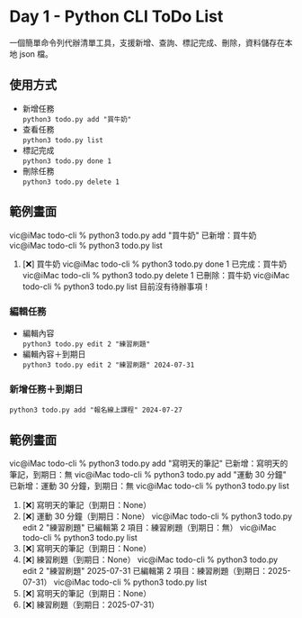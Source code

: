 # Day 1 - Python CLI ToDo List

一個簡單命令列代辦清單工具，支援新增、查詢、標記完成、刪除，資料儲存在本地 json 檔。

## 使用方式

- 新增任務  
  `python3 todo.py add "買牛奶"`
- 查看任務  
  `python3 todo.py list`
- 標記完成  
  `python3 todo.py done 1`
- 刪除任務  
  `python3 todo.py delete 1`

## 範例畫面

vic@iMac todo-cli % python3 todo.py add "買牛奶"
已新增：買牛奶
vic@iMac todo-cli % python3 todo.py list

1. [❌] 買牛奶
   vic@iMac todo-cli % python3 todo.py done 1
   已完成：買牛奶
   vic@iMac todo-cli % python3 todo.py delete 1
   已刪除：買牛奶
   vic@iMac todo-cli % python3 todo.py list
   目前沒有待辦事項！

### 編輯任務

- 編輯內容  
  `python3 todo.py edit 2 "練習刷題"`
- 編輯內容＋到期日  
  `python3 todo.py edit 2 "練習刷題" 2024-07-31`

### 新增任務＋到期日

`python3 todo.py add "報名線上課程" 2024-07-27`

## 範例畫面

vic@iMac todo-cli % python3 todo.py add "寫明天的筆記"
已新增：寫明天的筆記，到期日：無
vic@iMac todo-cli % python3 todo.py add "運動 30 分鐘"
已新增：運動 30 分鐘，到期日：無
vic@iMac todo-cli % python3 todo.py list

1. [❌] 寫明天的筆記（到期日：None）
2. [❌] 運動 30 分鐘（到期日：None）
   vic@iMac todo-cli % python3 todo.py edit 2 "練習刷題"
   已編輯第 2 項目：練習刷題（到期日：無）
   vic@iMac todo-cli % python3 todo.py list
3. [❌] 寫明天的筆記（到期日：None）
4. [❌] 練習刷題（到期日：None）
   vic@iMac todo-cli % python3 todo.py edit 2 "練習刷題" 2025-07-31
   已編輯第 2 項目：練習刷題（到期日：2025-07-31）
   vic@iMac todo-cli % python3 todo.py list
5. [❌] 寫明天的筆記（到期日：None）
6. [❌] 練習刷題（到期日：2025-07-31）
